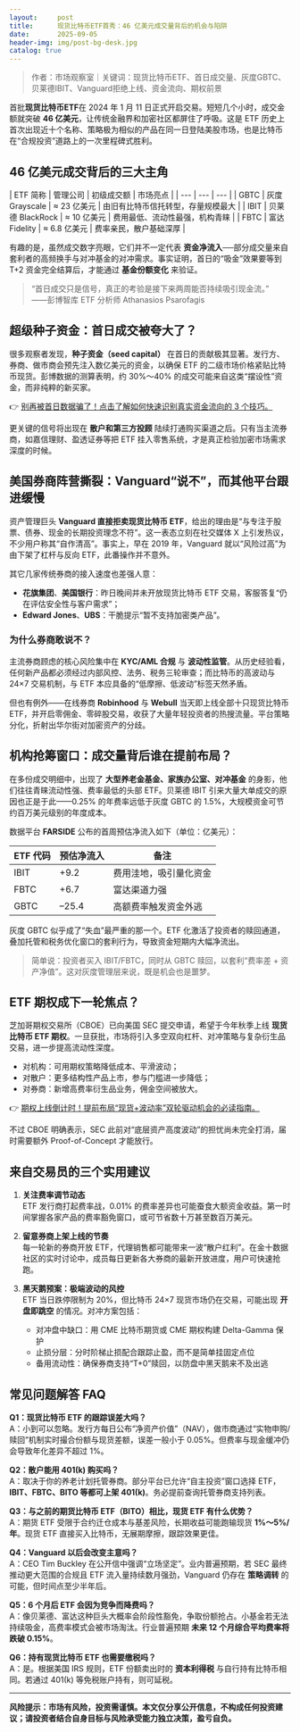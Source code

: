 ```yaml
---
layout:     post
title:      现货比特币ETF首秀：46 亿美元成交量背后的机会与陷阱
date:       2025-09-05
header-img: img/post-bg-desk.jpg
catalog: true
---
```


> 作者：市场观察室｜关键词：现货比特币ETF、首日成交量、灰度GBTC、贝莱德IBIT、Vanguard拒绝上线、资金流向、期权前景

首批**现货比特币ETF**在 2024 年 1 月 11 日正式开启交易。短短几个小时，成交金额就突破 **46 亿美元**，让传统金融界和加密社区都屏住了呼吸。这是 ETF 历史上首次出现近十个名称、策略极为相似的产品在同一日登陆美股市场，也是比特币在“合规投资”道路上的一次里程碑式胜利。

## 46 亿美元成交背后的三大主角

| ETF 简称 | 管理公司 | 初级成交额 | 市场亮点 |
| --- | --- | --- |
| GBTC | 灰度 Grayscale | ≈ 23 亿美元 | 由旧有比特币信托转型，存量规模最大 |
| IBIT | 贝莱德 BlackRock | ≈ 10 亿美元 | 费用最低、流动性最强，机构青睐 |
| FBTC | 富达 Fidelity | ≈ 6.8 亿美元 | 费率亲民，散户基础深厚 |

有趣的是，虽然成交数字亮眼，它们并不一定代表 **资金净流入**──部分成交量来自套利者的高频换手与对冲基金的对冲需求。事实证明，首日的“吸金”效果要等到 T+2 资金完全结算后，才能通过 **基金份额变化** 来验证。

> “首日成交只是信号，真正的考验是接下来两周能否持续吸引现金流。”  
> ——彭博智库 ETF 分析师 Athanasios Psarofagis

## 超级种子资金：首日成交被夸大了？

很多观察者发现，**种子资金（seed capital）** 在首日的贡献极其显著。发行方、券商、做市商会预先注入数亿美元的资金，以确保 ETF 的二级市场价格紧贴比特币现货。彭博数据的测算表明，约 30%～40% 的成交可能来自这类“摆设性”资金，而非纯粹的新买家。

👉 [别再被首日数据骗了！点击了解如何快速识别真实资金流向的 3 个技巧。](https://okxdog.com/)

更关键的信号将出现在 **散户和第三方投顾** 陆续打通购买渠道之后。只有当主流券商，如嘉信理财、盈透证券等把 ETF 挂入零售系统，才是真正检验加密市场需求深度的时候。

## 美国券商阵营撕裂：Vanguard“说不”，而其他平台跟进缓慢

资产管理巨头 **Vanguard 直接拒卖现货比特币 ETF**，给出的理由是“与专注于股票、债券、现金的长期投资理念不符”。这一表态立刻在社交媒体 X 上引发热议，不少用户称其“自作清高”。事实上，早在 2019 年，Vanguard 就以“风险过高”为由下架了杠杆与反向 ETF，此番操作并不意外。

其它几家传统券商的接入速度也差强人意：

- **花旗集团**、**美国银行**：昨日晚间并未开放现货比特币 ETF 交易，客服答复“仍在评估安全性与客户需求”；
- **Edward Jones**、**UBS**：干脆提示“暂不支持加密类产品”。

### 为什么券商敢说不？

主流券商顾虑的核心风险集中在 **KYC/AML 合规** 与 **波动性监管**。从历史经验看，任何新产品都必须经过内部风控、法务、税务三轮审查；而比特币的高波动与 24×7 交易机制，与 ETF 本应具备的“低摩擦、低波动”标签天然矛盾。

但也有例外——在线券商 **Robinhood** 与 **Webull** 当天即上线全部十只现货比特币 ETF，并开启零佣金、零碎股交易，收获了大量年轻投资者的热搜流量。平台策略分化，折射出华尔街对加密资产的分歧。

## 机构抢筹窗口：成交量背后谁在提前布局？

在多份成交明细中，出现了 **大型养老金基金、家族办公室、对冲基金** 的身影，他们往往青睐流动性强、费率最低的头部 ETF。贝莱德 IBIT 引来大量大单成交的原因也正是于此——0.25% 的年费率远低于灰度 GBTC 的 1.5%，大规模资金可节约百万美元级别的年度成本。

数据平台 **FARSIDE** 公布的首周预估净流入如下（单位：亿美元）：

| ETF 代码 | 预估净流入 | 备注 |
| --- | --- | --- | 
| IBIT | +9.2 | 费用洼地，吸引量化资金 |
| FBTC | +6.7 | 富达渠道力强 |
| GBTC | –25.4 | 高额费率触发资金外逃 |

灰度 GBTC 似乎成了“失血”最严重的那一个。ETF 化激活了投资者的赎回通道，叠加托管和税务优化窗口的套利行为，导致资金短期内大幅净流出。

> 简单说：投资者买入 IBIT/FBTC，同时从 GBTC 赎回，以套利“费率差 + 资产净值”。这对灰度管理层来说，既是机会也是噩梦。

## ETF 期权成下一轮焦点？

芝加哥期权交易所（CBOE）已向美国 SEC 提交申请，希望于今年秋季上线 **现货比特币 ETF 期权**。一旦获批，市场将引入多空双向杠杆、对冲策略与复杂衍生品交易，进一步提高流动性深度。

- 对机构：可用期权策略降低成本、平滑波动；
- 对散户：更多结构性产品上市，参与门槛进一步降低；
- 对券商：新增高费率衍生品业务，佣金空间被放大。

👉 [期权上线倒计时！提前布局“现货+波动率”双轮驱动机会的必读指南。](https://okxdog.com/)

不过 CBOE 明确表示，SEC 此前对“底层资产高度波动”的担忧尚未完全打消，届时需要额外 Proof-of-Concept 才能放行。

## 来自交易员的三个实用建议

1. **关注费率调节动态**  
   ETF 发行商打起费率战，0.01% 的费率差异也可能蚕食大额资金收益。第一时间掌握各家产品的费率豁免窗口，或可节省数十万甚至数百万美元。

2. **留意券商上架上线的节奏**  
   每一轮新的券商开放 ETF，代理销售都可能带来一波“散户红利”。在金十数据社区的实时讨论中，成员每日更新各大券商的最新开放进度，用户可快速抢跑。

3. **黑天鹅预案：极端波动的风控**  
   ETF 当日跌停限制为 20%，但比特币 24×7 现货市场仍在交易，可能出现 **开盘即跳空** 的情况。对冲方案包括：  
   - 对冲盘中缺口：用 CME 比特币期货或 CME 期权构建 Delta-Gamma 保护  
   - 止损分层：分时阶梯止损配合跟踪止盈，而不是简单挂固定点位  
   - 备用流动性：确保券商支持“T+0”赎回，以防盘中黑天鹅来不及出逃

## 常见问题解答 FAQ

**Q1：现货比特币 ETF 的跟踪误差大吗？**  
A：小到可以忽略。发行方每日公布“净资产价值”（NAV），做市商通过“实物申购/赎回”机制实时撮合份额与现货差额，误差一般小于 0.05%。但费率与现金缓冲仍会导致年化差异不超过 1%。

**Q2：散户能用 401(k) 购买吗？**  
A：取决于你的养老计划托管券商。部分平台已允许“自主投资”窗口选择 ETF，**IBIT、FBTC、BITO 等都可上架 401(k)**。务必提前查询托管券商支持列表。

**Q3：与之前的期货比特币 ETF（BITO）相比，现货 ETF 有什么优势？**  
A：期货 ETF 受限于合约迁仓成本与基差风险，长期收益可能跑输现货 **1%～5%/年**。现货 ETF 直接买入比特币，无展期摩擦，跟踪效果更佳。

**Q4：Vanguard 以后会改变主意吗？**  
A：CEO Tim Buckley 在公开信中强调“立场坚定”。业内普遍预期，若 SEC 最终推动更大范围的合规且 ETF 流入量持续数月强劲，Vanguard 仍存在 **策略调转** 的可能，但时间点至少半年后。

**Q5：6 个月后 ETF 会因为竞争而降费吗？**  
A：像贝莱德、富达这种巨头大概率会阶段性豁免，争取份额抢占。小基金若无法持续吸金，高费率模式会被市场淘汰。行业普遍预期 **未来 12 个月综合平均费率将跌破 0.15%**。

**Q6：持有现货比特币 ETF 也需要缴税吗？**  
A：是。根据美国 IRS 规则，ETF 份额卖出时的 **资本利得税** 与自行持有比特币相同。若通过 401(k) 等免税账户持有，则可延税。

---

**风险提示：市场有风险，投资需谨慎。本文仅分享公开信息，不构成任何投资建议；请投资者结合自身目标与风险承受能力独立决策，盈亏自负。**